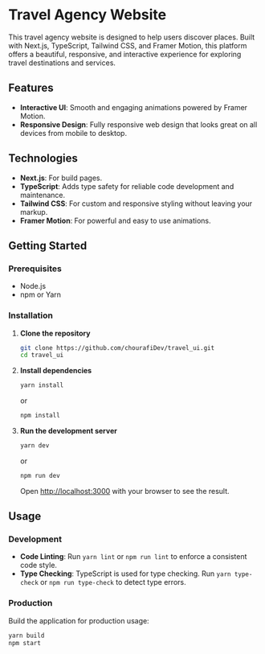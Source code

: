 # Travel Agency Website

This travel agency website is designed to help users discover places. Built with Next.js, TypeScript, Tailwind CSS, and Framer Motion, this platform offers a beautiful, responsive, and interactive experience for exploring travel destinations and services.

## Features

- **Interactive UI**: Smooth and engaging animations powered by Framer Motion.
- **Responsive Design**: Fully responsive web design that looks great on all devices from mobile to desktop.

## Technologies

- **Next.js**: For build pages.
- **TypeScript**: Adds type safety for reliable code development and maintenance.
- **Tailwind CSS**: For custom and responsive styling without leaving your markup.
- **Framer Motion**: For powerful and easy to use animations.

## Getting Started

### Prerequisites

- Node.js 
- npm or Yarn

### Installation

1. **Clone the repository**

    ```bash
    git clone https://github.com/chourafiDev/travel_ui.git
    cd travel_ui
    ```

2. **Install dependencies**

    ```bash
    yarn install
    ```

    or

    ```bash
    npm install
    ```

3. **Run the development server**

    ```bash
    yarn dev
    ```

    or

    ```bash
    npm run dev
    ```

    Open [http://localhost:3000](http://localhost:3000) with your browser to see the result.

## Usage

### Development

- **Code Linting**: Run `yarn lint` or `npm run lint` to enforce a consistent code style.
- **Type Checking**: TypeScript is used for type checking. Run `yarn type-check` or `npm run type-check` to detect type errors.

### Production

Build the application for production usage:

```bash
yarn build
npm start

